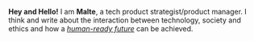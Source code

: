 **Hey and Hello!** I am **Malte**, a tech product strategist/product manager. I think and write about the interaction between technology, society and ethics and how a <a href="/humanreadyfuture/">_human-ready future_</a> can be achieved.
